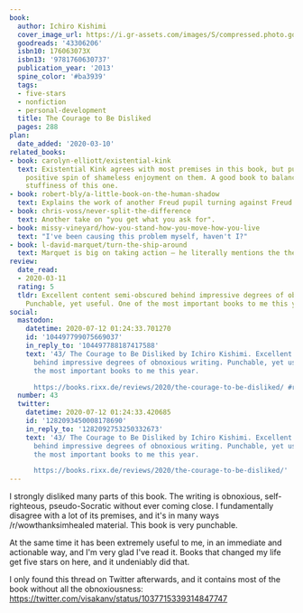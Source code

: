 ```yaml
---
book:
  author: Ichiro Kishimi
  cover_image_url: https://i.gr-assets.com/images/S/compressed.photo.goodreads.com/books/1545421684l/43306206._SY475_.jpg
  goodreads: '43306206'
  isbn10: 176063073X
  isbn13: '9781760630737'
  publication_year: '2013'
  spine_color: '#ba3939'
  tags:
  - five-stars
  - nonfiction
  - personal-development
  title: The Courage to Be Disliked
  pages: 288
plan:
  date_added: '2020-03-10'
related_books:
- book: carolyn-elliott/existential-kink
  text: Existential Kink agrees with most premises in this book, but puts an entirely
    positive spin of shameless enjoyment on them. A good book to balance the dour
    stuffiness of this one.
- book: robert-bly/a-little-book-on-the-human-shadow
  text: Explains the work of another Freud pupil turning against Freud.
- book: chris-voss/never-split-the-difference
  text: Another take on "you get what you ask for".
- book: missy-vineyard/how-you-stand-how-you-move-how-you-live
  text: "I've been causing this problem myself, haven't I?"
- book: l-david-marquet/turn-the-ship-around
  text: Marquet is big on taking action – he literally mentions the then-catchphrase "Don't be a victim".
review:
  date_read:
  - 2020-03-11
  rating: 5
  tldr: Excellent content semi-obscured behind impressive degrees of obnoxious writing.
    Punchable, yet useful. One of the most important books to me this year.
social:
  mastodon:
    datetime: 2020-07-12 01:24:33.701270
    id: '104497799075669037'
    in_reply_to: '104497788187417588'
    text: '43/ The Courage to Be Disliked by Ichiro Kishimi. Excellent content semi-obscured
      behind impressive degrees of obnoxious writing. Punchable, yet useful. One of
      the most important books to me this year.

      https://books.rixx.de/reviews/2020/the-courage-to-be-disliked/ #rixxReads'
  number: 43
  twitter:
    datetime: 2020-07-12 01:24:33.420685
    id: '1282093450008178690'
    in_reply_to: '1282092753250332673'
    text: '43/ The Courage to Be Disliked by Ichiro Kishimi. Excellent content semi-obscured
      behind impressive degrees of obnoxious writing. Punchable, yet useful. One of
      the most important books to me this year.

      https://books.rixx.de/reviews/2020/the-courage-to-be-disliked/'
---
```


I strongly disliked many parts of this book. The writing is obnoxious, self-righteous, pseudo-Socratic without ever coming close. I fundamentally disagree with a lot of its premises, and it's in many ways /r/wowthanksimhealed material. This book is very punchable.

At the same time it has been extremely useful to me, in an immediate and actionable way, and I'm very glad I've read it. Books that changed my life get five stars on here, and it undeniably did that.

I only found this thread on Twitter afterwards, and it contains most of the book without all the obnoxiousness: https://twitter.com/visakanv/status/1037715339314847747
